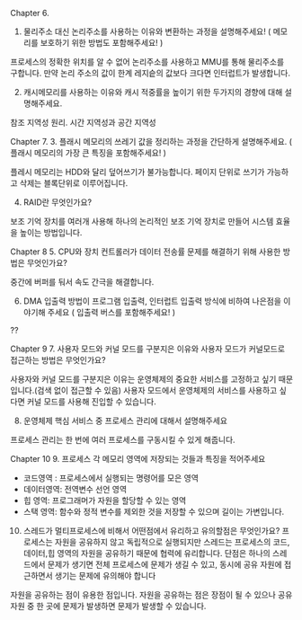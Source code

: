 Chapter 6.
1. 물리주소 대신 논리주소를 사용하는 이유와 변환하는 과정을 설명해주세요!
   ( 메모리를 보호하기 위한 방법도 포함해주세요! )

프로세스의 정확한 위치를 알 수 없어 논리주소를 사용하고 MMU를 통해 물리주소를 구합니다. 만약 논리 주소의 값이 한계 레지슽의 값보다 크다면 인터럽트가 발생합니다.

2. 캐시메모리를 사용하는 이유와 캐시 적중률을 높이기 위한 두가지의 경향에 대해 설명해주세요.

참조 지역성 원리. 시간 지역성과 공간 지역성

Chapter 7.
3. 플래시 메모리의 쓰레기 값을 정리하는 과정을 간단하게 설명해주세요.
   ( 플래시 메모리의 가장 큰 특징을 포함해주세요! )

플레시 메모리는 HDD와 달리 덮어쓰기가 불가능합니다. 페이지 단위로 쓰기가 가능하고 삭제는 블록단위로 이루어집니다.

4. RAID란 무엇인가요?

보조 기억 장치를 여러개 사용해 하나의 논리적인 보조 기억 장치로 만들어 시스템 효율을 높이는 방법입니다.

Chapter 8
5. CPU와 장치 컨트롤러가 데이터 전송률 문제를 해결하기 위해 사용한 방법은 무엇인가요?

중간에 버퍼를 둬서 속도 간극을 해결합니다.

6. DMA 입출력 방법이 프로그램 입출력, 인터럽트 입출력 방식에 비하여 나은점을 이야기해 주세요
   ( 입출력 버스를 포함해주세요! )

??

Chapter 9
7. 사용자 모드와 커널 모드를 구분지은 이유와 사용자 모드가 커널모드로 접근하는 방법은 무엇인가요?

사용자와 커널 모드를 구분지은 이유는 운영체제의 중요한 서비스를 고정하고 싶기 때문입니다.(검색 없이 접근할 수 있음) 사용자 모드에서 운영체제의 서비스를 사용하고 싶다면
커널 모드를 사용해 진입할 수 있습니다.

8. 운영체제 핵심 서비스 중 프로세스 관리에 대해서 설명해주세요

프로세스 관리는 한 번에 여러 프로세스를 구동시킬 수 있게 해줍니다.

Chapter 10
9. 프로세스 각 메모리 영역에 저장되는 것들과 특징을 적어주세요

- 코드영역 : 프로세스에서 실행되는 명령어를 모은 영역
- 데이터영역: 전역변수 선언 영역
- 힙 영역: 프로그래머가 자원을 할당할 수 있는 영역
- 스택 영역: 함수와 정적 변수를 제외한 것을 저장할 수 있으며 길이는 가변입니다.

10. 스레드가 멀티프로세스에 비해서 어떤점에서 유리하고 유의할점은 무엇인가요?
프로세스는 자원을 공유하지 않고 독립적으로 실행되지만 스레드는 프로세스의 코드,데이터,힙 영역의 자원을 공유하기 때문에 협력에 유리합니다.
단점은 하나의 스레드에서 문제가 생기면 전체 프로세스에 문제가 생길 수 있고, 동시에 공유 자원에 접근하면서 생기는 문제에 유의해야 합니다

자원을 공유하는 점이 유용한 점입니다. 자원을 공유하는 점은 장점이 될 수 있으나 공유 자원 중 한 곳에 문제가 발생하면 문제가 발생할 수 있습니다.
